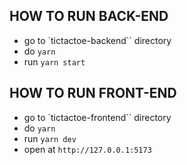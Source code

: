 ## HOW TO RUN BACK-END
- go to `tictactoe-backend`` directory
- do `yarn`
- run `yarn start`


## HOW TO RUN FRONT-END
- go to `tictactoe-frontend`` directory
- do `yarn`
- run `yarn dev`
- open at `http://127.0.0.1:5173`


